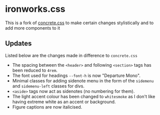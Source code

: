 # ironworks.css

This is a fork of [concrete.css](https://concrete.style) to make certain changes stylistically and to add more components to it

## Updates

Listed below are the changes made in difference to `concrete.css`

- The spacing between the `<header>` and following `<section>` tags has been reduced to `4rem`.
- The font used for headings `--font-h` is now "Departure Mono".
- Minimal classes for adding sidenote menu in the form of the `sidemenu` and `sidemenu-left` classes for divs.
- `<aside>` tags now act as sidenotes (no numbering for them).
- The light accent colour has been changed to `whitesmoke` as I don't like having extreme white as an accent or background.
- Figure captions are now italicised.
